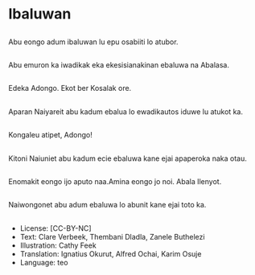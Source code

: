 # Ibaluwan

##
Abu eongo adum
ibaluwan lu epu osabiiti
lo atubor.

##
Abu emuron ka
iwadikak eka
ekesisianakinan
ebaluwa na Abalasa.

##
Edeka Adongo.
Ekot ber Kosalak ore.

##
Aparan Naiyareit abu
kadum ebalua lo
ewadikautos iduwe lu
atukot ka.

##
Kongaleu atipet,
Adongo!

##
Kitoni Naiuniet abu
kadum ecie ebaluwa
kane ejai apaperoka
naka otau.

##
Enomakit eongo ijo
aputo naa.Amina eongo
jo noi.
Abala Ilenyot.

##
Naiwongonet abu adum
ebaluwa lo abunit kane
ejai toto ka.

##
* License: [CC-BY-NC]
* Text: Clare Verbeek, Thembani Dladla, Zanele Buthelezi
* Illustration: Cathy Feek
* Translation: Ignatius Okurut, Alfred Ochai, Karim Osuje
* Language: teo
